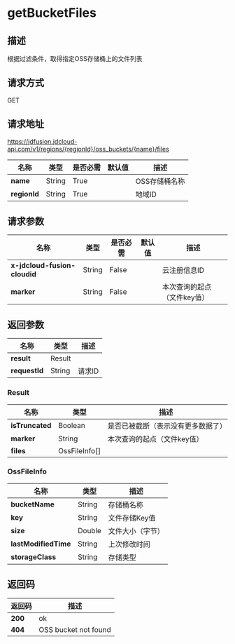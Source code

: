 # getBucketFiles


## 描述
根据过滤条件，取得指定OSS存储桶上的文件列表

## 请求方式
GET

## 请求地址
https://jdfusion.jdcloud-api.com/v1/regions/{regionId}/oss_buckets/{name}/files

|名称|类型|是否必需|默认值|描述|
|---|---|---|---|---|
|**name**|String|True| |OSS存储桶名称|
|**regionId**|String|True| |地域ID|

## 请求参数
|名称|类型|是否必需|默认值|描述|
|---|---|---|---|---|
|**x-jdcloud-fusion-cloudid**|String|False| |云注册信息ID|
|**marker**|String|False| |本次查询的起点（文件key值）|


## 返回参数
|名称|类型|描述|
|---|---|---|
|**result**|Result| |
|**requestId**|String|请求ID|

### Result
|名称|类型|描述|
|---|---|---|
|**isTruncated**|Boolean|是否已被截断（表示没有更多数据了）|
|**marker**|String|本次查询的起点（文件key值）|
|**files**|OssFileInfo[]| |
### OssFileInfo
|名称|类型|描述|
|---|---|---|
|**bucketName**|String|存储桶名称|
|**key**|String|文件存储Key值|
|**size**|Double|文件大小（字节）|
|**lastModifiedTime**|String|上次修改时间|
|**storageClass**|String|存储类型|

## 返回码
|返回码|描述|
|---|---|
|**200**|ok|
|**404**|OSS bucket not found|
